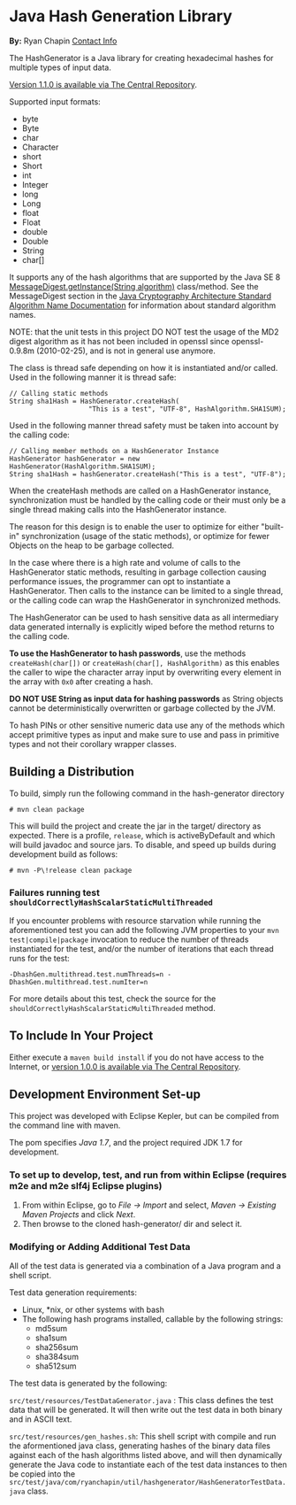 # Java Hash Generation Library

**By:** Ryan Chapin [Contact Info](http://www.ryanchapin.com/contact.html)

The HashGenerator is a Java library for creating hexadecimal hashes for multiple types of input data.

[Version 1.1.0 is available via The Central Repository](http://search.maven.org/#artifactdetails%7Ccom.ryanchapin.util%7Chashgenerator%7C1.1.0%7Cjar).

Supported input formats:

- byte
- Byte
- char
- Character
- short
- Short
- int
- Integer
- long
- Long
- float
- Float
- double
- Double
- String
- char[]

It supports any of the hash algorithms that are supported by the Java SE 8 [MessageDigest.getInstance(String algorithm)](http://docs.oracle.com/javase/8/docs/api/java/security/MessageDigest.html#getInstance%28java.lang.String%29) class/method.  See the MessageDigest section in the [Java Cryptography Architecture Standard Algorithm Name Documentation](http://docs.oracle.com/javase/8/docs/technotes/guides/security/StandardNames.html#MessageDigest) for information about standard algorithm names.


NOTE: that the unit tests in this project DO NOT test the usage of the MD2 digest algorithm as it has not been included in openssl since openssl-0.9.8m (2010-02-25), and is not in general use anymore.

The class is thread safe depending on how it is instantiated and/or called. Used in the following manner it is thread safe:

```
// Calling static methods
String sha1Hash = HashGenerator.createHash(
                    "This is a test", "UTF-8", HashAlgorithm.SHA1SUM); 
```  

Used in the following manner thread safety must be taken into account by the calling code:

```
// Calling member methods on a HashGenerator Instance
HashGenerator hashGenerator = new HashGenerator(HashAlgorithm.SHA1SUM);
String sha1Hash = hashGenerator.createHash("This is a test", "UTF-8"); 
```  

When the createHash methods are called on a HashGenerator instance, synchronization must be handled by the calling code or their must only be a single thread making calls into the HashGenerator instance.

The reason for this design is to enable the user to optimize for either "built-in" synchronization (usage of the static methods), or optimize for fewer Objects on the heap to be garbage collected.

In the case where there is a high rate and volume of calls to the HashGenerator static methods, resulting in garbage collection causing performance issues, the programmer can opt to instantiate a HashGenerator. Then calls to the instance can be limited to a single thread, or the calling code can wrap the HashGenerator in synchronized methods.

The HashGenerator can be used to hash sensitive data as all intermediary data generated internally is explicitly wiped before the method returns to the calling code.

**To use the HashGenerator to hash passwords**, use the methods ```createHash(char[])``` or ```createHash(char[], HashAlgorithm)``` as this enables the caller to wipe the character array input by overwriting every element in the array with ```0x0``` after creating a hash.

**DO NOT USE String as input data for hashing passwords** as String objects cannot be deterministically overwritten or garbage collected by the JVM.

To hash PINs or other sensitive numeric data use any of the methods which accept primitive types as input and make sure to use and pass in primitive types and not their corollary wrapper classes.


## Building a Distribution

To build, simply run the following command in the hash-generator directory

```
# mvn clean package
```

This will build the project and create the jar in the target/ directory as expected.  There is a profile, ```release```, which is activeByDefault and which will build javadoc and source jars.  To disable, and speed up builds during development build as follows:

```
# mvn -P\!release clean package
```

### Failures running test ```shouldCorrectlyHashScalarStaticMultiThreaded```

If you encounter problems with resource starvation while running the aforementioned test you can add the following JVM properties to your ```mvn test|compile|package``` invocation to reduce the number of threads instantiated for the test, and/or the number of iterations that each thread runs for the test:

```-DhashGen.multithread.test.numThreads=n -DhashGen.multithread.test.numIter=n```

For more details about this test, check the source for the ```shouldCorrectlyHashScalarStaticMultiThreaded``` method.

## To Include In Your Project

Either execute a ```maven build install``` if you do not have access to the Internet, or [version 1.0.0 is available via The Central Repository](http://search.maven.org/#artifactdetails%7Ccom.ryanchapin.util%7Chashgenerator%7C1.0.0%7Cjar).

## Development Environment Set-up

This project was developed with Eclipse Kepler, but can be compiled from the command line with maven.

The pom specifies _Java 1.7_, and the project required JDK 1.7 for development.

### To set up to develop, test, and run from within Eclipse (requires m2e and m2e slf4j Eclipse plugins)

1. From within Eclipse, go to _File -> Import_ and select, _Maven -> Existing Maven Projects_ and click _Next_.
2. Then browse to the cloned hash-generator/ dir and select it.

### Modifying or Adding Additional Test Data

All of the test data is generated via a combination of a Java program and a shell script.

Test data generation requirements:

- Linux, \*nix, or other systems with bash
- The following hash programs installed, callable by the following strings:
   - md5sum
   - sha1sum
   - sha256sum
   - sha384sum
   - sha512sum

The test data is generated by the following:

```src/test/resources/TestDataGenerator.java``` : This class defines the test data that will be generated.  It will then write out the test data in both binary and in ASCII text.

```src/test/resources/gen_hashes.sh```: This shell script with compile and run the aformentioned java class, generating hashes of the binary data files against each of the hash algorithms listed above, and will then dynamically generate the Java code to instantiate each of the test data instances to then be copied into the ```src/test/java/com/ryanchapin/util/hashgenerator/HashGeneratorTestData.java``` class.

